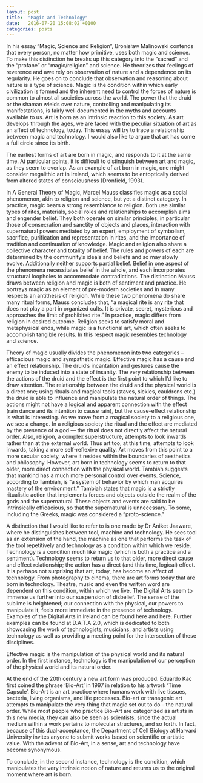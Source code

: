 ```yaml
---
layout: post
title:  "Magic and Technology"
date:   2016-07-20 15:08:02 +0100
categories: posts
---
```


In his essay “Magic, Science and Religion”, Bronisław Malinowski contends that every person, no matter how primitive, uses both magic and science. To make this distinction he breaks up this category into the “sacred” and the “profane” or “magic/religion” and science. He theorizes that feelings of reverence and awe rely on observation of nature and a dependence on its regularity. He goes on to conclude that observation and reasoning about nature is a type of science. Magic is the condition within which early civilization is formed and the inherent need to control the forces of nature is common to almost all societies across the world. The power that the druid or the shaman wields over nature, controlling and manipulating its manifestations, is fairly well documented in the myths and accounts available to us. Art is born as an intrinsic reaction to this society. As art develops through the ages, we are faced with the peculiar situation of art as an affect of technology, today. This essay will try to trace a relationship between magic and technology. I would also like to argue that art has come a full circle since its birth.

The earliest forms of art are born in magic, and responds to it at the same time. At particular points, it is difficult to distinguish between art and magic, as they seem to overlap. As an example of art born in magic, one might consider megalithic art in Ireland, which seems to be entoptically derived from altered states of consciousness (Dronfield, 1993).

In A General Theory of Magic, Marcel Mauss classifies magic as a social phenomenon, akin to religion and science, but yet a distinct category. In practice, magic bears a strong resemblance to religion. Both use similar types of rites, materials, social roles and relationships to accomplish aims and engender belief. They both operate on similar principles, in particular those of consecration and sanctity of objects and places, interaction with supernatural powers mediated by an expert, employment of symbolism, sacrifice, purification and representation in rites, and the importance of tradition and continuation of knowledge. Magic and religion also share a collective character and totality of belief. The rules and powers of each are determined by the community’s ideals and beliefs and so may slowly evolve. Additionally neither supports partial belief. Belief in one aspect of the phenomena necessitates belief in the whole, and each incorporates structural loopholes to accommodate contradictions. The distinction Mauss draws between religion and magic is both of sentiment and practice. He portrays magic as an element of pre-modern societies and in many respects an antithesis of religion. While these two phenomena do share many ritual forms, Mauss concludes that, “a magical rite is any rite that does not play a part in organized cults. It is private, secret, mysterious and approaches the limit of prohibited rite.” In practice, magic differs from religion in desired outcome. Religion seeks to satisfy moral and metaphysical ends, while magic is a functional art, which often seeks to accomplish tangible results. In this respect magic resembles technology and science.

Theory of magic usually divides the phenomenon into two categories – efficacious magic and sympathetic magic. Effective magic has a cause and an effect relationship. The druid’s incantation and gestures cause the enemy to be induced into a state of insanity. The very relationship between the actions of the druid and the effect is the first point to which I’d like to draw attention. The relationship between the druid and the physical world is a direct one; using rituals and magical tools (staves, sickles, cauldrons etc.) the druid is able to influence and manipulate the natural order of things. The actions might not have a logical and apparent connection with the effect (rain dance and its intention to cause rain), but the cause-effect relationship is what is interesting. As we move from a magical society to a religious one, we see a change. In a religious society the ritual and the effect are mediated by the presence of a god — the ritual does not directly affect the natural order. Also, religion, a complex superstructure, attempts to look inwards rather than at the external world. Thus art too, at this time, attempts to look inwards, taking a more self-reflexive quality. Art moves from this point to a more secular society, where it resides within the boundaries of aesthetics and philosophy. However, art born in technology seems to return to that older, more direct connection with the physical world. Tambiah suggests that mankind has a much more personal control over events. Science, according to Tambiah, is “a system of behavior by which man acquires mastery of the environment.” Tambiah states that magic is a strictly ritualistic action that implements forces and objects outside the realm of the gods and the supernatural. These objects and events are said to be intrinsically efficacious, so that the supernatural is unnecessary. To some, including the Greeks, magic was considered a “proto-science.”

A distinction that I would like to refer to is one made by Dr Aniket Jaaware, where he distinguishes between tool, machine and technology. He sees tool as an extension of the hand, the machine as one that performs the task of the tool repetitively and technology as a condition within which we reside. Technology is a condition much like magic (which is both a practice and a sentiment). Technology seems to return us to that older, more direct cause and effect relationship; the action has a direct (and this time, logical) effect. It is perhaps not surprising that art, today, has become an affect of technology. From photography to cinema, there are art forms today that are born in technology. Theatre, music and even the written word are dependent on this condition, within which we live. The Digital Arts seem to immerse us further into our suspension of disbelief. The sense of the sublime is heightened; our connection with the physical, our powers to manipulate it, feels more immediate in the presence of technology. Examples of the Digital Arts in Ireland can be found here and here. Further examples can be found at D.A.T.A 2.0, which is dedicated to both showcasing the work of technologists, musicians, and artists using technology as well as providing a meeting point for the intersection of these disciplines.

Effective magic is the manipulation of the physical world and its natural order. In the first instance, technology is the manipulation of our perception of the physical world and its natural order.

At the end of the 20th century a new art form was produced. Eduardo Kac first coined the phrase ‘Bio-Art’ in 1997 in relation to his artwork ‘Time Capsule’. Bio-Art is an art practice where humans work with live tissues, bacteria, living organisms, and life processes. Bio-art or transgenic art attempts to manipulate the very thing that magic set out to do – the natural order. While most people who practice Bio-Art are categorized as artists in this new media, they can also be seen as scientists, since the actual medium within a work pertains to molecular structures, and so forth. In fact, because of this dual-acceptance, the Department of Cell Biology at Harvard University invites anyone to submit works based on scientific or artistic value. With the advent of Bio-Art, in a sense, art and technology have become synonymous.

To conclude, in the second instance, technology is the condition, which manipulates the very intrinsic notion of nature and returns us to the original moment where art is born.

